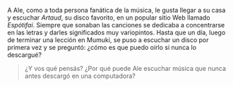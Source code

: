 A Ale, como a toda persona fanática de la música, le gusta llegar a su casa y escuchar _Artaud_, su disco favorito, en un popular sitio Web llamado _Espótifai_. Siempre que sonaban las canciones se dedicaba a concentrarse en las letras y darles significados muy variopintos. Hasta que un día, luego de terminar una lección en Mumuki, se puso a escuchar un disco por primera vez y se preguntó: ¿cómo es que puedo oírlo si nunca lo descargué? 

> ¿Y vos qué pensás? ¿Por qué puede Ale escuchar música que nunca antes descargó en una computadora?


